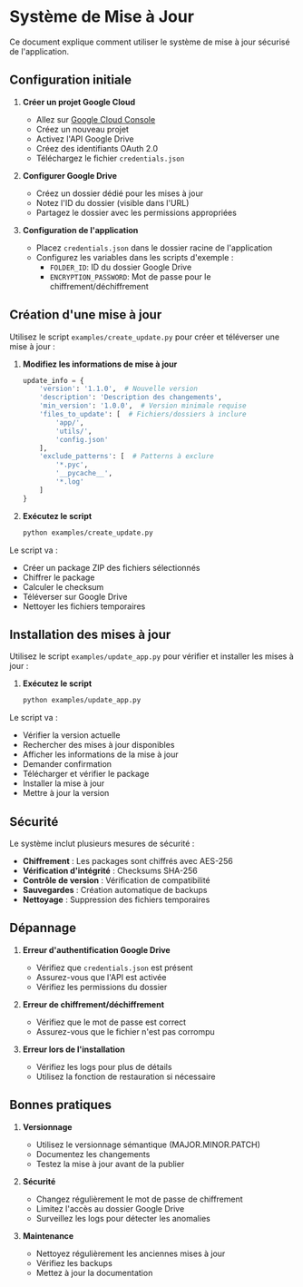 # Système de Mise à Jour

Ce document explique comment utiliser le système de mise à jour sécurisé de l'application.

## Configuration initiale

1. **Créer un projet Google Cloud**
   - Allez sur [Google Cloud Console](https://console.cloud.google.com)
   - Créez un nouveau projet
   - Activez l'API Google Drive
   - Créez des identifiants OAuth 2.0
   - Téléchargez le fichier `credentials.json`

2. **Configurer Google Drive**
   - Créez un dossier dédié pour les mises à jour
   - Notez l'ID du dossier (visible dans l'URL)
   - Partagez le dossier avec les permissions appropriées

3. **Configuration de l'application**
   - Placez `credentials.json` dans le dossier racine de l'application
   - Configurez les variables dans les scripts d'exemple :
     - `FOLDER_ID`: ID du dossier Google Drive
     - `ENCRYPTION_PASSWORD`: Mot de passe pour le chiffrement/déchiffrement

## Création d'une mise à jour

Utilisez le script `examples/create_update.py` pour créer et téléverser une mise à jour :

1. **Modifiez les informations de mise à jour**
   ```python
   update_info = {
       'version': '1.1.0',  # Nouvelle version
       'description': 'Description des changements',
       'min_version': '1.0.0',  # Version minimale requise
       'files_to_update': [  # Fichiers/dossiers à inclure
           'app/',
           'utils/',
           'config.json'
       ],
       'exclude_patterns': [  # Patterns à exclure
           '*.pyc',
           '__pycache__',
           '*.log'
       ]
   }
   ```

2. **Exécutez le script**
   ```bash
   python examples/create_update.py
   ```

Le script va :
- Créer un package ZIP des fichiers sélectionnés
- Chiffrer le package
- Calculer le checksum
- Téléverser sur Google Drive
- Nettoyer les fichiers temporaires

## Installation des mises à jour

Utilisez le script `examples/update_app.py` pour vérifier et installer les mises à jour :

1. **Exécutez le script**
   ```bash
   python examples/update_app.py
   ```

Le script va :
- Vérifier la version actuelle
- Rechercher des mises à jour disponibles
- Afficher les informations de la mise à jour
- Demander confirmation
- Télécharger et vérifier le package
- Installer la mise à jour
- Mettre à jour la version

## Sécurité

Le système inclut plusieurs mesures de sécurité :

- **Chiffrement** : Les packages sont chiffrés avec AES-256
- **Vérification d'intégrité** : Checksums SHA-256
- **Contrôle de version** : Vérification de compatibilité
- **Sauvegardes** : Création automatique de backups
- **Nettoyage** : Suppression des fichiers temporaires

## Dépannage

1. **Erreur d'authentification Google Drive**
   - Vérifiez que `credentials.json` est présent
   - Assurez-vous que l'API est activée
   - Vérifiez les permissions du dossier

2. **Erreur de chiffrement/déchiffrement**
   - Vérifiez que le mot de passe est correct
   - Assurez-vous que le fichier n'est pas corrompu

3. **Erreur lors de l'installation**
   - Vérifiez les logs pour plus de détails
   - Utilisez la fonction de restauration si nécessaire

## Bonnes pratiques

1. **Versionnage**
   - Utilisez le versionnage sémantique (MAJOR.MINOR.PATCH)
   - Documentez les changements
   - Testez la mise à jour avant de la publier

2. **Sécurité**
   - Changez régulièrement le mot de passe de chiffrement
   - Limitez l'accès au dossier Google Drive
   - Surveillez les logs pour détecter les anomalies

3. **Maintenance**
   - Nettoyez régulièrement les anciennes mises à jour
   - Vérifiez les backups
   - Mettez à jour la documentation 